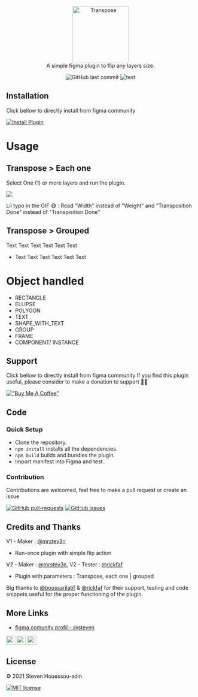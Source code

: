 <div align="center">
  <img alt="Transpose" src="https://github.com/mrstev3n/Transpose-plugin/blob/master/assets/transpose.png" height="150px" />
</div>

<div align="center">
  A simple figma plugin to flip any layers size.
</div>

<div align="center">

![GitHub last commit](https://img.shields.io/github/last-commit/mrstev3n/Transpose-plugin?color=blue&style=plastic)
![test](https://img.shields.io/github/repo-size/mrstev3n/Transpose-plugin?color=orange&style=plastic)

</div>

## Installation

Click bellow to directly install from figma community

<a href="https://www.figma.com/community/plugin/1009022712992810988/Transpose"><img alt="Install Plugin" src="https://img.shields.io/endpoint?url=https://figma-plugin-badges.vercel.app/api/installs/1009022712992810988"/></a>

# Usage

## Transpose > Each one

Select One (1) or more layers and run the plugin.

![](https://github.com/mrstev3n/Transpose-plugin/blob/master/assets/banner.gif)

Lil typo in the GIF 😅 : Read "Width" instead of "Weight" and "Transposition Done" instead of "Transpisition Done"

## Transpose > Grouped

Text Text Text Text Text Text 
- Text Text Text Text Text Text


# Object handled

- RECTANGLE
- ELLIPSE
- POLYGON
- TEXT
- SHAPE_WITH_TEXT
- GROUP
- FRAME
- COMPONENT/ INSTANCE

## Support

Click bellow to directly install from figma community
If you find this plugin useful, please consider to make a donation to support 🙏🏼

[!["Buy Me A Coffee"](https://www.buymeacoffee.com/assets/img/custom_images/orange_img.png)](https://www.buymeacoffee.com/mrstev3n)

## Code

### Quick Setup

- Clone the repository.
- `npm install` installs all the dependencies.
- `npm build` builds and bundles the plugin.
- Import manifest into Figma and test.

### Contribution

Contributions are welcomed, feel free to make a pull request or create an issue

[![GitHub pull-requests](https://img.shields.io/github/issues-pr/mrstev3n/Transpose-plugin.svg)](https://GitHub.com/mrstev3n/Transpose-plugin/pull/)
[![GitHub issues](https://img.shields.io/github/issues/mrstev3n/Transpose-plugin.svg)](https://GitHub.com/mrstev3n/Transpose-plugin/issues/)

## Credits and Thanks

V1 - Maker : [@mrstev3n](https://github.com/mrstev3n)

 - Run-once plugin with simple flip action
 
V2 - Maker : [@mrstev3n](https://github.com/mrstev3n),
V2 - Tester : [@rickfaf](https://github.com/rickfaf)

- Plugin with parameters : Transpose, each one | grouped

Big thanks to [@boussarilatif](https://github.com/boussarilatif) & [@rickfaf](https://github.com/rickfaf) for their support, testing and code snippets useful for the proper functioning of the plugin.

## More Links

- [figma comunity profil - @steven](https://figma.com/@steven)

<p>
<a href="https://twitter.com/USER"><img src="https://img.shields.io/badge/twitter-%231DA1F2.svg?&style=for-the-badge&logo=twitter&logoColor=white" height=24></a> 
<a href="https://medium.com/USER"><img src="https://img.shields.io/badge/medium-%2312100E.svg?&style=for-the-badge&logo=medium&logoColor=white" height=24></a> 
<a href="https://YouTube.com/USER"><img src="https://img.shields.io/badge/figma-%23F24E1E.svg?style=for-the-badge&logo=figma&logoColor=white" height=24></a>


## License

© 2021 Steven Houessou-adin

[![MIT license](https://img.shields.io/badge/License-MIT-blue.svg)](https://github.com/mrstev3n/Transpose-plugin/blob/master/LICENSE)

